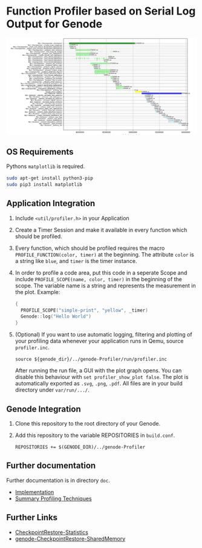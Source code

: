 # Function Profiler based on Serial Log Output for Genode 

![Screenshot](doc/plotted.png)

## OS Requirements

Pythons `matplotlib` is required.

```bash
sudo apt-get install python3-pip
sudo pip3 install matplotlib
```

## Application Integration

1. Include `<util/profiler.h>` in your Application
2. Create a Timer Session and make it available in every function which should
   be profiled.

3. Every function, which should be profiled requires the macro
   `PROFILE_FUNCTION(color, timer)` at the beginning. The attribute `color` is a
   string like `blue`, and `timer` is the timer instance.

4. In order to profile a code area, put this code in a seperate Scope and
   include `PROFILE_SCOPE(name, color, timer)` in the beginning of the
   scope. The variable name is a string and represents the measurement in the
   plot. Example:
   ```C++
   {
     PROFILE_SCOPE("simple-print", "yellow", _timer)
	 Genode::log("Hello World")
   }
   ```

5. (Optional) If you want to use automatic logging, filtering and plotting of
   your profiling data whenever your application runs in Qemu, source
   `profiler.inc`.
   ```
   source ${genode_dir}/../genode-Profiler/run/profiler.inc
   ```
   After running the run file, a GUI with the plot graph opens. You can disable
   this behaviour with `set profiler_show_plot false`.
   The plot is automatically exported as `.svg`, `.png`, `.pdf`. All files are
   in your build directory under `var/run/.../`.

## Genode Integration

1. Clone this repository to the root directory of your Genode.

2. Add this repository to the variable REPOSITORIES in `build.conf`.
   ```
   REPOSITORIES += $(GENODE_DIR)/../genode-Profiler
   ```


## Further documentation
Further documentation is in directory `doc`.

* [Implementation](./doc/implementation.md)
* [Summary Profiling Techniques](./doc/profiler_techniques.md)

## Further Links

* [CheckpointRestore-Statistics](https://github.com/pecheur/CheckpointRestore-Statistics)
* [genode-CheckpointRestore-SharedMemory](https://github.com/pecheur/genode-CheckpointRestore-SharedMemory)


